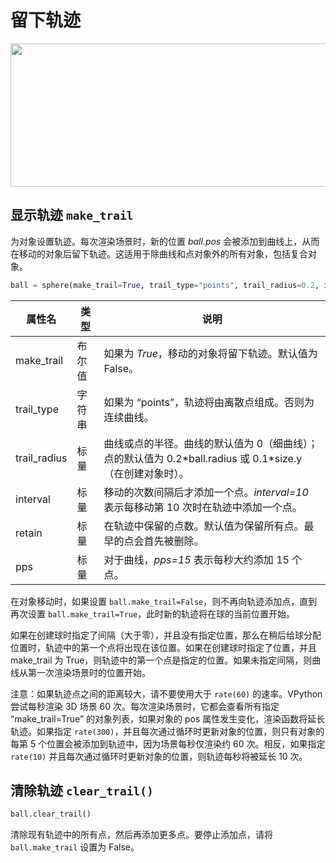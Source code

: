 # 留下轨迹

<img width="660" height="229" src="https://cdn.phycat.cn/localediter/202405181726550.png"/>

## 显示轨迹 `make_trail`

为对象设置轨迹。每次渲染场景时，新的位置 *ball.pos* 会被添加到曲线上，从而在移动的对象后留下轨迹。这适用于除曲线和点对象外的所有对象，包括复合对象。

```python
ball = sphere(make_trail=True, trail_type="points", trail_radius=0.2, interval=10, retain=1000)
```

| 属性名        | 类型     | 说明                                                                                           |
|---------------|----------|------------------------------------------------------------------------------------------------|
| make_trail    | 布尔值   | 如果为 *True*，移动的对象将留下轨迹。默认值为 False。                                             |
| trail_type    | 字符串   | 如果为 “points”，轨迹将由离散点组成。否则为连续曲线。                                              |
| trail_radius  | 标量     | 曲线或点的半径。曲线的默认值为 0（细曲线）；点的默认值为 0.2\*ball.radius 或 0.1\*size.y（在创建对象时）。 |
| interval      | 标量     | 移动的次数间隔后才添加一个点。*interval=10* 表示每移动第 10 次时在轨迹中添加一个点。                   |
| retain        | 标量     | 在轨迹中保留的点数。默认值为保留所有点。最早的点会首先被删除。                                    |
| pps           | 标量     | 对于曲线，*pps=15* 表示每秒大约添加 15 个点。                                                     |

在对象移动时，如果设置 `ball.make_trail=False`，则不再向轨迹添加点，直到再次设置 `ball.make_trail=True`，此时新的轨迹将在球的当前位置开始。

如果在创建球时指定了间隔（大于零），并且没有指定位置，那么在稍后给球分配位置时，轨迹中的第一个点将出现在该位置。如果在创建球时指定了位置，并且 make_trail 为 True，则轨迹中的第一个点是指定的位置。如果未指定间隔，则曲线从第一次渲染场景时的位置开始。

注意：如果轨迹点之间的距离较大，请不要使用大于 `rate(60)` 的速率。VPython 尝试每秒渲染 3D 场景 60 次。每次渲染场景时，它都会查看所有指定 “make_trail=True” 的对象列表，如果对象的 pos 属性发生变化，渲染函数将延长轨迹。如果指定 `rate(300)`，并且每次通过循环时更新对象的位置，则只有对象的每第 5 个位置会被添加到轨迹中，因为场景每秒仅渲染约 60 次。相反，如果指定 `rate(10)` 并且每次通过循环时更新对象的位置，则轨迹每秒将被延长 10 次。

## 清除轨迹 `clear_trail()` 

```python
ball.clear_trail()
```
清除现有轨迹中的所有点，然后再添加更多点。要停止添加点，请将 `ball.make_trail` 设置为 False。
